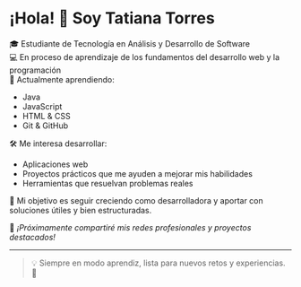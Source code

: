 # ¡Hola! 👋 Soy Tatiana Torres

🎓 Estudiante de Tecnología en Análisis y Desarrollo de Software  
💻 En proceso de aprendizaje de los fundamentos del desarrollo web y la programación  
🌱 Actualmente aprendiendo:
- Java
- JavaScript
- HTML & CSS
- Git & GitHub

🛠️ Me interesa desarrollar:
- Aplicaciones web
- Proyectos prácticos que me ayuden a mejorar mis habilidades
- Herramientas que resuelvan problemas reales

📌 Mi objetivo es seguir creciendo como desarrolladora y aportar con soluciones útiles y bien estructuradas.

🔗 _¡Próximamente compartiré mis redes profesionales y proyectos destacados!_

---

> 💡 Siempre en modo aprendiz, lista para nuevos retos y experiencias. 🚀

